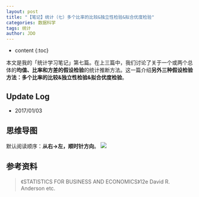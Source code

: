 ```yaml
---
layout: post
title: "【笔记】统计（七）多个比率的比较&独立性检验&拟合优度检验"
categories: 数据科学
tags: 统计
author: JDO
---
```


* content
{:toc}

本文是我的「统计学习笔记」第七篇。在上三篇中，我们讨论了关于一个或两个总体的**均值、比率和方差的假设检验**的统计推断方法。这一篇介绍**另外三种假设检验方法：多个比率的比较&独立性检验&拟合优度检验**。




## Update Log
- 2017/01/03

## 思维导图
默认阅读顺序：**从右→左，顺时针方向**。
![](https://raw.githubusercontent.com/woaielf/woaielf.github.io/master/_posts/Pic/1701/170103-1.png)


## 参考资料
> 《STATISTICS FOR BUSINESS AND ECONOMICS》12e David R. Anderson etc.

